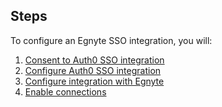 ## Steps

To configure an Egnyte SSO integration, you will:

1. [Consent to Auth0 SSO integration](#consent-to-auth0-sso-integration)
2. [Configure Auth0 SSO integration](#create-auth0-sso-integration)
3. [Configure integration with Egnyte](#configure-integration-with-egnyte)
4. [Enable connections](#enable-connections)

